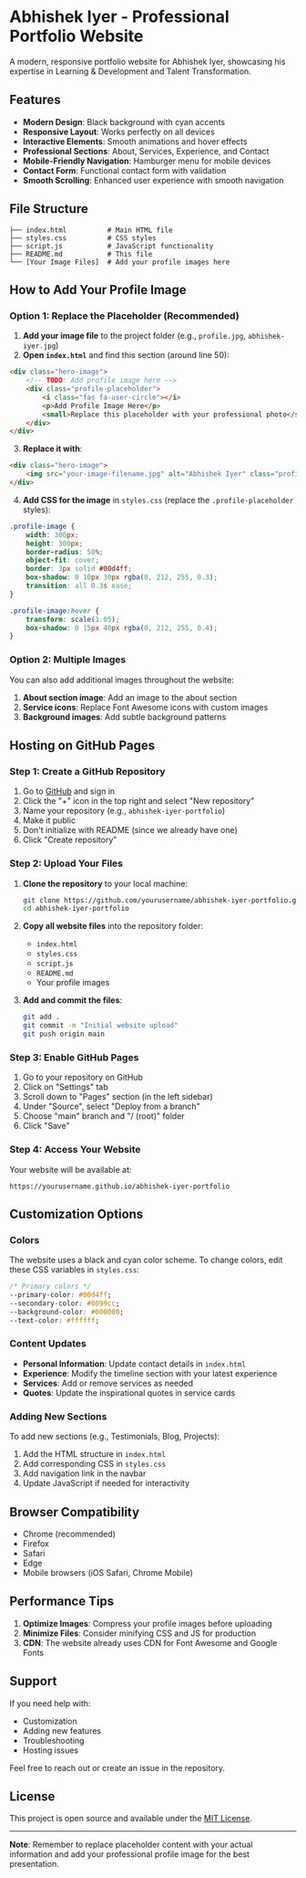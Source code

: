 # Abhishek Iyer - Professional Portfolio Website

A modern, responsive portfolio website for Abhishek Iyer, showcasing his expertise in Learning & Development and Talent Transformation.

## Features

- **Modern Design**: Black background with cyan accents
- **Responsive Layout**: Works perfectly on all devices
- **Interactive Elements**: Smooth animations and hover effects
- **Professional Sections**: About, Services, Experience, and Contact
- **Mobile-Friendly Navigation**: Hamburger menu for mobile devices
- **Contact Form**: Functional contact form with validation
- **Smooth Scrolling**: Enhanced user experience with smooth navigation

## File Structure

```
├── index.html          # Main HTML file
├── styles.css          # CSS styles
├── script.js           # JavaScript functionality
├── README.md           # This file
└── [Your Image Files]  # Add your profile images here
```

## How to Add Your Profile Image

### Option 1: Replace the Placeholder (Recommended)

1. **Add your image file** to the project folder (e.g., `profile.jpg`, `abhishek-iyer.jpg`)
2. **Open `index.html`** and find this section (around line 50):

```html
<div class="hero-image">
    <!-- TODO: Add profile image here -->
    <div class="profile-placeholder">
        <i class="fas fa-user-circle"></i>
        <p>Add Profile Image Here</p>
        <small>Replace this placeholder with your professional photo</small>
    </div>
</div>
```

3. **Replace it with**:

```html
<div class="hero-image">
    <img src="your-image-filename.jpg" alt="Abhishek Iyer" class="profile-image">
</div>
```

4. **Add CSS for the image** in `styles.css` (replace the `.profile-placeholder` styles):

```css
.profile-image {
    width: 300px;
    height: 300px;
    border-radius: 50%;
    object-fit: cover;
    border: 3px solid #00d4ff;
    box-shadow: 0 10px 30px rgba(0, 212, 255, 0.3);
    transition: all 0.3s ease;
}

.profile-image:hover {
    transform: scale(1.05);
    box-shadow: 0 15px 40px rgba(0, 212, 255, 0.4);
}
```

### Option 2: Multiple Images

You can also add additional images throughout the website:

1. **About section image**: Add an image to the about section
2. **Service icons**: Replace Font Awesome icons with custom images
3. **Background images**: Add subtle background patterns

## Hosting on GitHub Pages

### Step 1: Create a GitHub Repository

1. Go to [GitHub](https://github.com) and sign in
2. Click the "+" icon in the top right and select "New repository"
3. Name your repository (e.g., `abhishek-iyer-portfolio`)
4. Make it public
5. Don't initialize with README (since we already have one)
6. Click "Create repository"

### Step 2: Upload Your Files

1. **Clone the repository** to your local machine:
   ```bash
   git clone https://github.com/yourusername/abhishek-iyer-portfolio.git
   cd abhishek-iyer-portfolio
   ```

2. **Copy all website files** into the repository folder:
   - `index.html`
   - `styles.css`
   - `script.js`
   - `README.md`
   - Your profile images

3. **Add and commit the files**:
   ```bash
   git add .
   git commit -m "Initial website upload"
   git push origin main
   ```

### Step 3: Enable GitHub Pages

1. Go to your repository on GitHub
2. Click on "Settings" tab
3. Scroll down to "Pages" section (in the left sidebar)
4. Under "Source", select "Deploy from a branch"
5. Choose "main" branch and "/ (root)" folder
6. Click "Save"

### Step 4: Access Your Website

Your website will be available at:
```
https://yourusername.github.io/abhishek-iyer-portfolio
```

## Customization Options

### Colors
The website uses a black and cyan color scheme. To change colors, edit these CSS variables in `styles.css`:

```css
/* Primary colors */
--primary-color: #00d4ff;
--secondary-color: #0099cc;
--background-color: #000000;
--text-color: #ffffff;
```

### Content Updates
- **Personal Information**: Update contact details in `index.html`
- **Experience**: Modify the timeline section with your latest experience
- **Services**: Add or remove services as needed
- **Quotes**: Update the inspirational quotes in service cards

### Adding New Sections
To add new sections (e.g., Testimonials, Blog, Projects):

1. Add the HTML structure in `index.html`
2. Add corresponding CSS in `styles.css`
3. Add navigation link in the navbar
4. Update JavaScript if needed for interactivity

## Browser Compatibility

- Chrome (recommended)
- Firefox
- Safari
- Edge
- Mobile browsers (iOS Safari, Chrome Mobile)

## Performance Tips

1. **Optimize Images**: Compress your profile images before uploading
2. **Minimize Files**: Consider minifying CSS and JS for production
3. **CDN**: The website already uses CDN for Font Awesome and Google Fonts

## Support

If you need help with:
- Customization
- Adding new features
- Troubleshooting
- Hosting issues

Feel free to reach out or create an issue in the repository.

## License

This project is open source and available under the [MIT License](LICENSE).

---

**Note**: Remember to replace placeholder content with your actual information and add your professional profile image for the best presentation. 